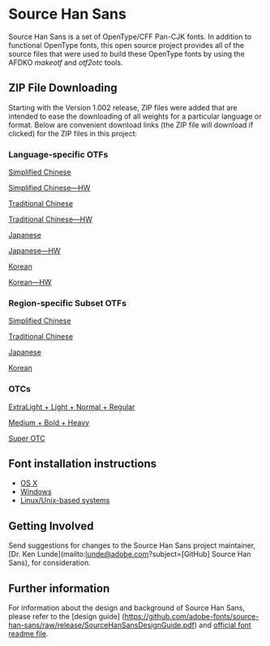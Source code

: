 # Source Han Sans

Source Han Sans is a set of OpenType/CFF Pan-CJK fonts. In addition to functional OpenType fonts, this open source project provides all of the source files that were used to build these OpenType fonts by using the AFDKO *makeotf* and *otf2otc* tools.

## ZIP File Downloading

Starting with the Version 1.002 release, ZIP files were added that are intended to ease the downloading of all weights for a particular language or format. Below are convenient download links (the ZIP file will download if clicked) for the ZIP files in this project:

### Language-specific OTFs

[Simplified Chinese](https://github.com/adobe-fonts/source-han-sans/raw/release/OTF/SourceHanSansSC.zip)

[Simplified Chinese&mdash;HW](https://github.com/adobe-fonts/source-han-sans/raw/release/OTF/SourceHanSansHWSC.zip)

[Traditional Chinese](https://github.com/adobe-fonts/source-han-sans/raw/release/OTF/SourceHanSansTC.zip)

[Traditional Chinese&mdash;HW](https://github.com/adobe-fonts/source-han-sans/raw/release/OTF/SourceHanSansHWTC.zip)

[Japanese](https://github.com/adobe-fonts/source-han-sans/raw/release/OTF/SourceHanSansJ.zip)

[Japanese&mdash;HW](https://github.com/adobe-fonts/source-han-sans/raw/release/OTF/SourceHanSansHWJ.zip)

[Korean](https://github.com/adobe-fonts/source-han-sans/raw/release/OTF/SourceHanSansK.zip)

[Korean&mdash;HW](https://github.com/adobe-fonts/source-han-sans/raw/release/OTF/SourceHanSansHWK.zip)

### Region-specific Subset OTFs

[Simplified Chinese](https://github.com/adobe-fonts/source-han-sans/raw/release/SubsetOTF/SourceHanSansCN.zip)

[Traditional Chinese](https://github.com/adobe-fonts/source-han-sans/raw/release/SubsetOTF/SourceHanSansTW.zip)

[Japanese](https://github.com/adobe-fonts/source-han-sans/raw/release/SubsetOTF/SourceHanSansJP.zip)

[Korean](https://github.com/adobe-fonts/source-han-sans/raw/release/SubsetOTF/SourceHanSansKR.zip)

### OTCs

[ExtraLight + Light + Normal + Regular](https://github.com/adobe-fonts/source-han-sans/raw/release/OTC/SourceHanSansOTC_EL-R.zip)

[Medium + Bold + Heavy](https://github.com/adobe-fonts/source-han-sans/raw/release/OTC/SourceHanSansOTC_M-H.zip)

[Super OTC](https://github.com/adobe-fonts/source-han-sans/raw/release/SuperOTC/SourceHanSans.ttc.zip)

## Font installation instructions

* [OS X](http://support.apple.com/kb/HT2509)
* [Windows](http://windows.microsoft.com/en-us/windows-vista/install-or-uninstall-fonts)
* [Linux/Unix-based systems](https://github.com/adobe-fonts/source-code-pro/issues/17#issuecomment-8967116)

## Getting Involved

Send suggestions for changes to the Source Han Sans project maintainer, [Dr. Ken Lunde](mailto:lunde@adobe.com?subject=[GitHub] Source Han Sans), for consideration.

## Further information

For information about the design and background of Source Han Sans, please refer to the [design guide] (https://github.com/adobe-fonts/source-han-sans/raw/release/SourceHanSansDesignGuide.pdf) and [official font readme file](https://github.com/adobe-fonts/source-han-sans/raw/release/SourceHanSansReadMe.pdf).
